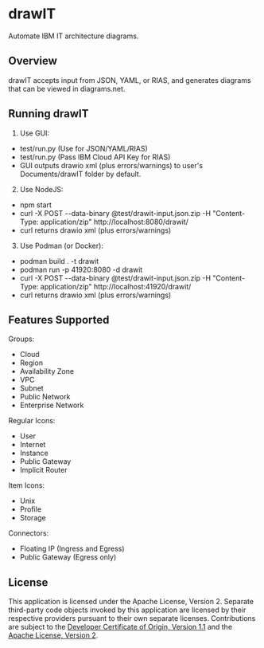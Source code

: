 # drawIT
Automate IBM IT architecture diagrams.

## Overview

drawIT accepts input from JSON, YAML, or RIAS, and generates diagrams that can be viewed in diagrams.net.

## Running drawIT

1. Use GUI:
- test/run.py  (Use for JSON/YAML/RIAS) 
- test/run.py <key>  (Pass IBM Cloud API Key for RIAS)
- GUI outputs drawio xml (plus errors/warnings) to user's Documents/drawIT folder by default.
2. Use NodeJS: 
- npm start 
- curl -X POST --data-binary @test/drawit-input.json.zip -H "Content-Type: application/zip" http://localhost:8080/drawit/<identifier>
- curl returns drawio xml (plus errors/warnings)
3. Use Podman (or Docker):
- podman build . -t drawit
- podman run -p 41920:8080 -d drawit
- curl -X POST --data-binary @test/drawit-input.json.zip -H "Content-Type: application/zip" http://localhost:41920/drawit/<identifier>
- curl returns drawio xml (plus errors/warnings)

<!--
![drawIT Flow](/images/drawitFlow.png "DrawIT Flow")

## RIAS Steps

1. Create API Key if not already created:
- Login to [IBM Cloud Portal](https://cloud.ibm.com/).
- Go to **Manage** and select **Access (IAM)**.
- Go to **API keys** and select **Create an IBM Cloud API key**.
- Copy the API Key.
2. Convert RIAS to drawio file(s):
- Start **Draw IT** application.
- Copy API Key into **API Key** field.
- (Optional) Copy Account ID into **Account ID** field.
- Leave **YAML File** blank.
- Use default directory or click **Select Directory** to change directory.
- Select **Region**.
- Select **Detail Level**.
- Select **Diagram Type**.
- Select **File Organization**.
- Select **Generate**.
3. View in diagrams.net:
- Install and start [diagrams.net application]
(https://github.com/IBM/it-architecture-diagrams/releases).
- Click **Open Existing Diagram** and select a diagrams.net file.
-->

## Features Supported

Groups:
- Cloud
- Region
- Availability Zone
- VPC
- Subnet
- Public Network
- Enterprise Network

Regular Icons:
- User
- Internet
- Instance
- Public Gateway
- Implicit Router

Item Icons:
- Unix
- Profile
- Storage

Connectors:
- Floating IP (Ingress and Egress)
- Public Gateway (Egress only)

## License

This application is licensed under the Apache License, Version 2.  Separate third-party code objects invoked by this application are licensed by their respective providers pursuant to their own separate licenses.  Contributions are subject to the [Developer Certificate of Origin, Version 1.1](https://developercertificate.org/) and the [Apache License, Version 2](https://www.apache.org/licenses/LICENSE-2.0.txt).

